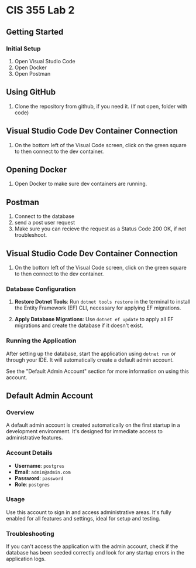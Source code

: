 # CIS 355 Lab 2 

## Getting Started

### Initial Setup
1. Open Visual Studio Code
2. Open Docker
3. Open Postman

## Using GitHub
1. Clone the repository from github, if you need it. (If not open, folder with code)

## Visual Studio Code Dev Container Connection
1.  On the bottom left of the Visual Code screen, click on the green square to then connect to the dev container.

## Opening Docker
1. Open Docker to make sure dev containers are running.


## Postman
1. Connect to the database
2. send a post user request
3. Make sure you can recieve the request as a Status Code 200 OK, if not troubleshoot.


## Visual Studio Code Dev Container Connection
1. On the bottom left of the Visual Code screen, click on the green square to then connect to the dev container.

### Database Configuration
1. **Restore Dotnet Tools**: 
   Run `dotnet tools restore` in the terminal to install the Entity Framework (EF) CLI, necessary for applying EF migrations.

2. **Apply Database Migrations**: 
   Use `dotnet ef update` to apply all EF migrations and create the database if it doesn't exist.

### Running the Application
After setting up the database, start the application using `dotnet run` or through your IDE. It will automatically create a default admin account.

See the "Default Admin Account" section for more information on using this account.

## Default Admin Account

### Overview
A default admin account is created automatically on the first startup in a development environment. It's designed for immediate access to administrative features.

### Account Details
- **Username**: `postgres`
- **Email**: `admin@admin.com`
- **Password**: `password`
- **Role**: `postgres`

### Usage
Use this account to sign in and access administrative areas. It's fully enabled for all features and settings, ideal for setup and testing.

### Troubleshooting
If you can't access the application with the admin account, check if the database has been seeded correctly and look for any startup errors in the application logs.
